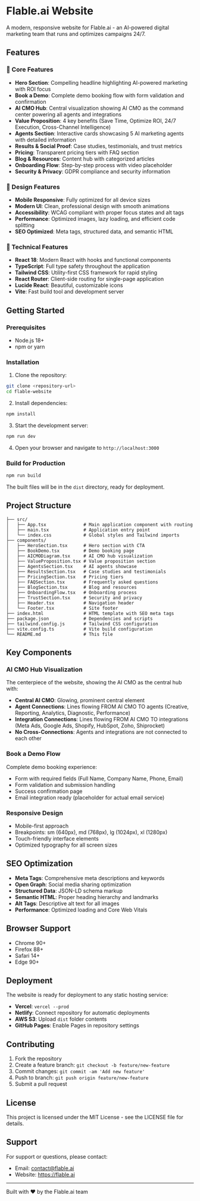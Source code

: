# Flable.ai Website

A modern, responsive website for Flable.ai - an AI-powered digital marketing team that runs and optimizes campaigns 24/7.

## Features

### 🚀 Core Features
- **Hero Section**: Compelling headline highlighting AI-powered marketing with ROI focus
- **Book a Demo**: Complete demo booking flow with form validation and confirmation
- **AI CMO Hub**: Central visualization showing AI CMO as the command center powering all agents and integrations
- **Value Proposition**: 4 key benefits (Save Time, Optimize ROI, 24/7 Execution, Cross-Channel Intelligence)
- **Agents Section**: Interactive cards showcasing 5 AI marketing agents with detailed information
- **Results & Social Proof**: Case studies, testimonials, and trust metrics
- **Pricing**: Transparent pricing tiers with FAQ section
- **Blog & Resources**: Content hub with categorized articles
- **Onboarding Flow**: Step-by-step process with video placeholder
- **Security & Privacy**: GDPR compliance and security information

### 🎨 Design Features
- **Mobile Responsive**: Fully optimized for all device sizes
- **Modern UI**: Clean, professional design with smooth animations
- **Accessibility**: WCAG compliant with proper focus states and alt tags
- **Performance**: Optimized images, lazy loading, and efficient code splitting
- **SEO Optimized**: Meta tags, structured data, and semantic HTML

### 🔧 Technical Features
- **React 18**: Modern React with hooks and functional components
- **TypeScript**: Full type safety throughout the application
- **Tailwind CSS**: Utility-first CSS framework for rapid styling
- **React Router**: Client-side routing for single-page application
- **Lucide React**: Beautiful, customizable icons
- **Vite**: Fast build tool and development server

## Getting Started

### Prerequisites
- Node.js 18+ 
- npm or yarn

### Installation

1. Clone the repository:
```bash
git clone <repository-url>
cd flable-website
```

2. Install dependencies:
```bash
npm install
```

3. Start the development server:
```bash
npm run dev
```

4. Open your browser and navigate to `http://localhost:3000`

### Build for Production

```bash
npm run build
```

The built files will be in the `dist` directory, ready for deployment.

## Project Structure

```
├── src/
│   ├── App.tsx              # Main application component with routing
│   ├── main.tsx             # Application entry point
│   └── index.css            # Global styles and Tailwind imports
├── components/
│   ├── HeroSection.tsx      # Hero section with CTA
│   ├── BookDemo.tsx         # Demo booking page
│   ├── AICMODiagram.tsx     # AI CMO hub visualization
│   ├── ValueProposition.tsx # Value proposition section
│   ├── AgentsSection.tsx    # AI agents showcase
│   ├── ResultsSection.tsx   # Case studies and testimonials
│   ├── PricingSection.tsx   # Pricing tiers
│   ├── FAQSection.tsx       # Frequently asked questions
│   ├── BlogSection.tsx      # Blog and resources
│   ├── OnboardingFlow.tsx   # Onboarding process
│   ├── TrustSection.tsx     # Security and privacy
│   ├── Header.tsx           # Navigation header
│   └── Footer.tsx           # Site footer
├── index.html               # HTML template with SEO meta tags
├── package.json             # Dependencies and scripts
├── tailwind.config.js       # Tailwind CSS configuration
├── vite.config.ts           # Vite build configuration
└── README.md                # This file
```

## Key Components

### AI CMO Hub Visualization
The centerpiece of the website, showing the AI CMO as the central hub with:
- **Central AI CMO**: Glowing, prominent central element
- **Agent Connections**: Lines flowing FROM AI CMO TO agents (Creative, Reporting, Analytics, Diagnostic, Performance)
- **Integration Connections**: Lines flowing FROM AI CMO TO integrations (Meta Ads, Google Ads, Shopify, HubSpot, Zoho, Shiprocket)
- **No Cross-Connections**: Agents and integrations are not connected to each other

### Book a Demo Flow
Complete demo booking experience:
- Form with required fields (Full Name, Company Name, Phone, Email)
- Form validation and submission handling
- Success confirmation page
- Email integration ready (placeholder for actual email service)

### Responsive Design
- Mobile-first approach
- Breakpoints: sm (640px), md (768px), lg (1024px), xl (1280px)
- Touch-friendly interface elements
- Optimized typography for all screen sizes

## SEO Optimization

- **Meta Tags**: Comprehensive meta descriptions and keywords
- **Open Graph**: Social media sharing optimization
- **Structured Data**: JSON-LD schema markup
- **Semantic HTML**: Proper heading hierarchy and landmarks
- **Alt Tags**: Descriptive alt text for all images
- **Performance**: Optimized loading and Core Web Vitals

## Browser Support

- Chrome 90+
- Firefox 88+
- Safari 14+
- Edge 90+

## Deployment

The website is ready for deployment to any static hosting service:

- **Vercel**: `vercel --prod`
- **Netlify**: Connect repository for automatic deployments
- **AWS S3**: Upload `dist` folder contents
- **GitHub Pages**: Enable Pages in repository settings

## Contributing

1. Fork the repository
2. Create a feature branch: `git checkout -b feature/new-feature`
3. Commit changes: `git commit -am 'Add new feature'`
4. Push to branch: `git push origin feature/new-feature`
5. Submit a pull request

## License

This project is licensed under the MIT License - see the LICENSE file for details.

## Support

For support or questions, please contact:
- Email: contact@flable.ai
- Website: https://flable.ai

---

Built with ❤️ by the Flable.ai team